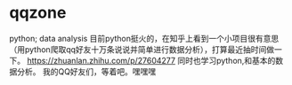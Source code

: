 # qqzone
python; data analysis
目前python挺火的，在知乎上看到一个小项目很有意思（用python爬取qq好友十万条说说并简单进行数据分析），打算最近抽时间做一下。
https://zhuanlan.zhihu.com/p/27604277
同时也学习python,和基本的数据分析。
我的QQ好友们，等着吧。嘿嘿嘿
